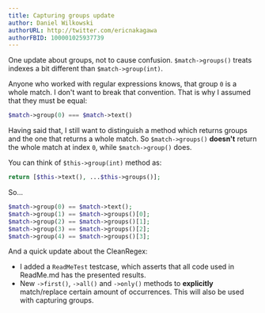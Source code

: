 ```yaml
---
title: Capturing groups update
author: Daniel Wilkowski
authorURL: http://twitter.com/ericnakagawa
authorFBID: 100001025937739
---
```


One update about groups, not to cause confusion. `$match->groups()` treats indexes a bit different than `$match->group(int)`.

Anyone who worked with regular expressions knows, that group `0` is a whole match. I don't want to break 
that convention. That is why I assumed that they must be equal:
```php
$match->group(0) === $match->text()
```

Having said that, I still want to distinguish a method which returns groups and the one that returns a whole match. 
So `$match->groups()` **doesn't** return the whole match at index `0`, while `$match->group()` does.

<!--truncate-->

You can think of `$this->group(int)` method as:
```php
return [$this->text(), ...$this->groups()];
```

So...
```php
$match->group(0) == $match->text();
$match->group(1) == $match->groups()[0];
$match->group(2) == $match->groups()[1];
$match->group(3) == $match->groups()[2];
$match->group(4) == $match->groups()[3];
```

And a quick update about the CleanRegex:

- I added a `ReadMeTest` testcase, which asserts that all code used in ReadMe.md has the presented results.
- New `->first()`, `->all()` and `->only()` methods to **explicitly** match/replace certain amount of occurrences. 
  This will also be used with capturing groups.
